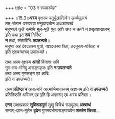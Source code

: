 +++
title = "03 न रूपमस्येह"

+++
॥15.3॥**अस्य** वृक्षस्य चतुर्मुखादित्वेन ऊर्ध्वमूलत्वं  
तत्-संतान-परम्परया मनुष्याग्रत्वेन अधःशाखत्वं  
मनुष्यत्वे कृतैः कर्ममिः मूल-भूतैः पुनः अपि अधः च ऊर्ध्वं च प्रसृतशाखत्वम्  
इति यथा इदं **रूपं** निर्दिष्टं  
**न** तथा, संसारिभिः **उपलभ्यते।**  
मनुष्यः अहं देवदत्तस्य पुत्रो, यज्ञदत्तस्य पिता, तदनुरूप-परिग्रहः च  
इति एतावन्मात्रम् उपलभ्यते।

तथा अस्य वृक्षस्य **अन्तो** विनाशः अपि  
गुण-मय-भोगेषु असङ्गकृतः इति **न उपलभ्यते**  
तथा अस्य गुणसङ्ग एव आदिः  
इति न उपलभ्यते।

तस्य **प्रतिष्ठा च** अनात्मनि
आत्माभिमानरूपम् अज्ञानम् इति **न उपलभ्यते**  
प्रतितिष्ठति अस्मिन् एव इति हि अज्ञानम् एव अस्य प्रतिष्ठा।

**एनम्** उक्तप्रकारं  **सुविरूढमूलं** सुष्ठु विविधं रूढमूलम्  **अश्वत्थं**  
सम्यग्-ज्ञान-मूलेन **दृढेन** गुणमयभोगासङ्गाख्येन **शस्त्रेण छित्त्वा**…